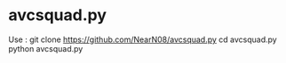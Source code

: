 # avcsquad.py
Use :
git clone https://github.com/NearN08/avcsquad.py
cd avcsquad.py
python avcsquad.py
